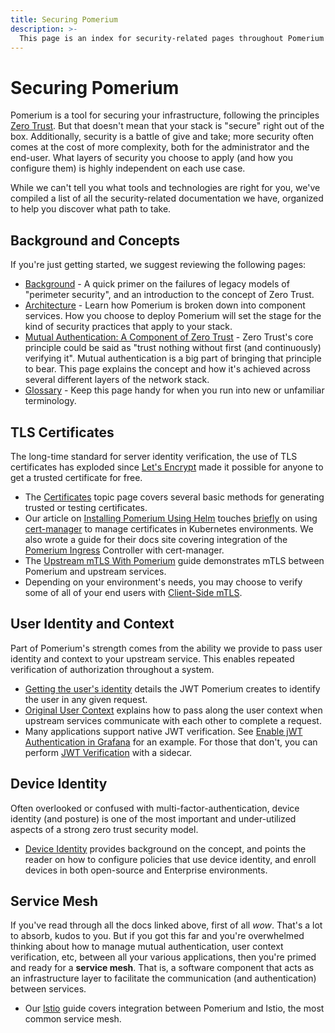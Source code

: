 ```yaml
---
title: Securing Pomerium
description: >-
  This page is an index for security-related pages throughout Pomerium's documentation.
---
```


# Securing Pomerium

Pomerium is a tool for securing your infrastructure, following the principles  [Zero Trust](/docs/background.md#zero-trust). But that doesn't mean that your stack is "secure" right out of the box. Additionally, security is a battle of give and take; more security often comes at the cost of more complexity, both for the administrator and the end-user. What layers of security you choose to apply (and how you configure them) is highly independent on each use case.

While we can't tell you what tools and technologies are right for you, we've compiled a list of all the security-related documentation we have, organized to help you discover what path to take.

## Background and Concepts

If you're just getting started, we suggest reviewing the following pages:

- [Background](/docs/background.md) - A quick primer on the failures of legacy models of "perimeter security", and an introduction to the concept of Zero Trust.
- [Architecture](/docs/architecture.md) - Learn how Pomerium is broken down into component services. How you choose to deploy Pomerium will set the stage for the kind of security practices that apply to your stack.
- [Mutual Authentication: A Component of Zero Trust](/docs/topics/mutual-auth.md) - Zero Trust's core principle could be said as "trust nothing without first (and continuously) verifying it". Mutual authentication is a big part of bringing that principle to bear. This page explains the concept and how it's achieved across several different layers of the network stack.
- [Glossary](/docs/glossary.md) - Keep this page handy for when you run into new or unfamiliar terminology.

## TLS Certificates

The long-time standard for server identity verification, the use of TLS certificates has exploded since [Let's Encrypt](https://letsencrypt.org/) made it possible for anyone to get a trusted certificate for free.

- The [Certificates](/docs/topics/certificates.md) topic page covers several basic methods for generating trusted or testing certificates.
- Our article on [Installing Pomerium Using Helm](/docs/k8s/helm.md) touches [briefly](/docs/k8s/helm.md#install-and-configure-cert-manager) on using [cert-manager](https://cert-manager.io/docs/) to manage certificates in Kubernetes environments. We also wrote a guide for their docs site covering integration of the [Pomerium Ingress](https://cert-manager.io/docs/tutorials/acme/pomerium-ingress/) Controller with cert-manager.
- The [Upstream mTLS With Pomerium](/guides/upstream-mtls.md) guide demonstrates mTLS between Pomerium and upstream services.
- Depending on your environment's needs, you may choose to verify some of all of your end users with [Client-Side mTLS](/guides/mtls.md).

## User Identity and Context

Part of Pomerium's strength comes from the ability we provide to pass user identity and context to your upstream service. This enables repeated verification of authorization throughout a system.

- [Getting the user's identity](/docs/topics/getting-users-identity.md) details the JWT Pomerium creates to identify the user in any given request.
- [Original User Context](/docs/topics/original-request-context.md) explains how to pass along the user context when upstream services communicate with each other to complete a request.
- Many applications support native JWT verification. See [Enable jWT Authentication in Grafana](/guides/grafana.md#enable-jwt-authentication-in-grafana) for an example. For those that don't, you can perform [JWT Verification](/guides/jwt-verification.md) with a sidecar.


## Device Identity

Often overlooked or confused with multi-factor-authentication, device identity (and posture) is one of the most important and under-utilized aspects of a strong zero trust security model.

- [Device Identity](/docs/topics/device-identity.md) provides background on the concept, and points the reader on how to configure policies that use device identity, and enroll devices in both open-source and Enterprise environments.

## Service Mesh

If you've read through all the docs linked above, first of all *wow*. That's a lot to absorb, kudos to you. But if you got this far and you're overwhelmed thinking about how to manage mutual authentication, user context verification, etc, between all your various applications, then you're primed and ready for a **service mesh**. That is, a software component that acts as an infrastructure layer to facilitate the communication (and authentication) between services.

- Our [Istio](/guides/istio.md) guide covers integration between Pomerium and Istio, the most common service mesh.